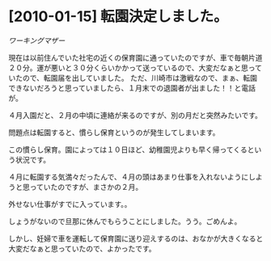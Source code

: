 # [2010-01-15] 転園決定しました。
_ワーキングマザー_

現在は以前住んでいた社宅の近くの保育園に通っていたのですが、車で毎朝片道２０分。運が悪いと３０分くらいかかって送っているので、大変だなぁと思っていたので、転園届を出していました。
ただ、川崎市は激戦なので、まぁ、転園できないだろうと思っていましたら、１月末での退園者が出ました！！と電話が。

４月入園だと、２月の中頃に連絡が来るのですが、別の月だと突然みたいです。

問題点は転園すると、慣らし保育というのが発生してしまいます。

この慣らし保育。園によっては１０日ほど、幼稚園児よりも早く帰ってくるという状況です。

４月に転園する気満々だったんで、４月の頭はあまり仕事を入れないようにしようと思っていたのですが、まさかの２月。

外せない仕事がすでに入っています。。

しょうがないので旦那に休んでもらうことにしました。うう。ごめんよ。

しかし、妊婦で車を運転して保育園に送り迎えするのは、おなかが大きくなると大変だなぁと思っていたので、よかったです。

